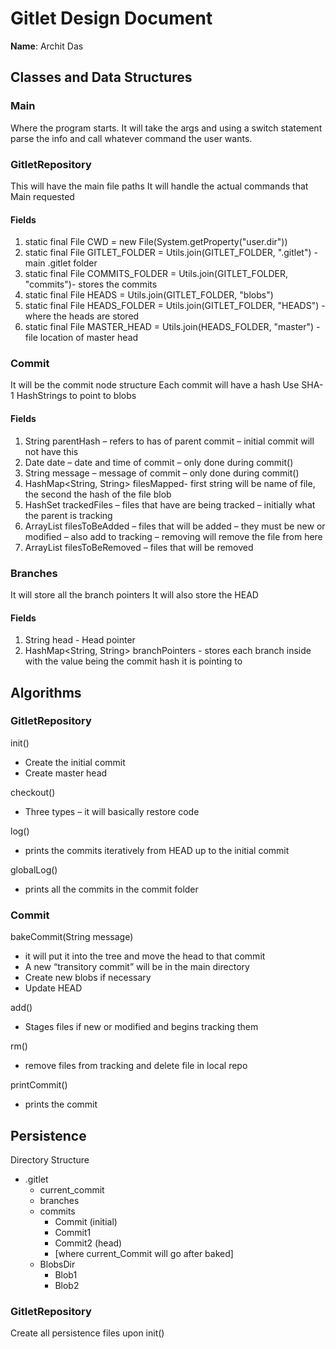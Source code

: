 # Gitlet Design Document

**Name**: Archit Das

## Classes and Data Structures

### Main
Where the program starts. It will take the args and using a switch statement parse the info and call whatever command the user wants.

### GitletRepository
This will have the main file paths
It will handle the actual commands that Main requested

#### Fields
1.	static final File CWD = new File(System.getProperty("user.dir")) 
2.	static final File GITLET_FOLDER = Utils.join(GITLET_FOLDER, ".gitlet") - main .gitlet folder
3.	static final File COMMITS_FOLDER = Utils.join(GITLET_FOLDER, "commits")- stores the commits
4.	static final File HEADS = Utils.join(GITLET_FOLDER, "blobs")
5.	static final File HEADS_FOLDER = Utils.join(GITLET_FOLDER, "HEADS") - where the heads are stored
6.	static final File MASTER_HEAD = Utils.join(HEADS_FOLDER, "master") - file location of master head



### Commit
It will be the commit node structure
Each commit will have a hash
Use SHA-1 HashStrings to point to blobs

#### Fields

1.	String parentHash – refers to has of parent commit – initial commit will not have this
2.	Date date – date and time of commit – only done during commit()
3.	String message – message of commit – only done during commit()
4.	HashMap<String, String> filesMapped- first string will be name of file, the second the hash of the file blob
5.	HashSet<File> trackedFiles – files that have are being tracked – initially what the parent is tracking
6.	ArrayList<File> filesToBeAdded – files that will be added – they must be new or modified – also add to tracking – removing will remove the file from here
7.	ArrayList<File> filesToBeRemoved – files that will be removed 

### Branches
It will store all the branch pointers
It will also store the HEAD

#### Fields
1. String head - Head pointer
2. HashMap<String, String> branchPointers - stores each branch inside with the value being the commit hash it is pointing to

## Algorithms

### GitletRepository
init()
*	Create the initial commit
*	Create master head

checkout()
*	Three types – it will basically restore code

log()
* prints the commits iteratively from HEAD up to the initial commit

globalLog()
* prints all the commits in the commit folder



### Commit
bakeCommit(String message) 
*	it will put it into the tree and move the head to that commit
*	A new “transitory commit” will be in the main directory 
*	Create new blobs if necessary
*	Update HEAD

add()
*	Stages files if new or modified and begins tracking them

rm() 
*	remove files from tracking and delete file in local repo

printCommit()
* prints the commit

## Persistence
Directory Structure
* .gitlet
    *	current_commit
    *	branches
    *	commits
        *	Commit (initial)
        *	Commit1
        *	Commit2 (head)
        *	[where current_Commit will go after baked]
    *	BlobsDir
        *	Blob1
        *	Blob2

### GitletRepository
Create all persistence files upon init()

